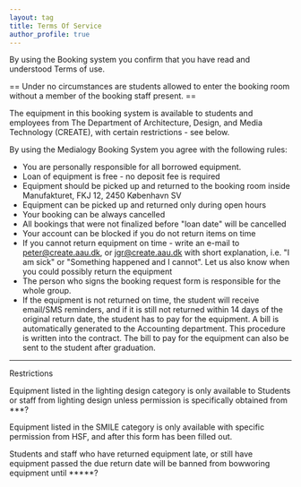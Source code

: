```yaml
---
layout: tag
title: Terms Of Service
author_profile: true
---
```

By using the Booking system you confirm that you have read and understood Terms of use. 

== Under no circumstances are students allowed to enter the booking room without a member of the booking staff present. ==

The equipment in this booking system is available to students and employees from The Department of Architecture, Design, and Media Technology (CREATE),
with certain restrictions - see below.

By using the Medialogy Booking System you agree with the following rules:

- You are personally responsible for all borrowed equipment.
- Loan of equipment is free - no deposit fee is required
- Equipment should be picked up and returned to the booking room inside Manufakturet, FKJ 12, 2450 København SV
- Equipment can be picked up and returned only during open hours
- Your booking can be always cancelled
- All bookings that were not finalized before "loan date" will be cancelled
- Your account can be blocked if you do not return items on time
- If you cannot return equipment on time - write an e-mail to peter@create.aau.dk, or jgr@create.aau.dk with short explanation, i.e. "I am sick" or "Something happened and I cannot". Let us also know when you could possibly return the equipment
- The person who signs the booking request form is responsible for the whole group.
- If the equipment is not returned on time, the student will receive email/SMS reminders, and if it is still not returned within 14 days of the original return date, the student has to pay for the equipment. A bill is automatically generated to the Accounting department. This procedure is written into the contract. The bill to pay for the equipment can also be sent to the student after graduation.



______
Restrictions

Equipment listed in the lighting design category is only available to Students or staff from lighting design unless permission is specifically obtained from ***?

Equipment listed in the SMILE category is only available with specific permission from HSF, and after this form has been filled out.

Students and staff who have returned equipment late, or still have equipment passed the due return date will be banned from bowworing equipment until *****?


	